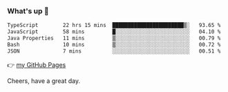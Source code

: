 ### What's up 👋

<!--START_SECTION:waka-->

```txt
TypeScript        22 hrs 15 mins  ███████████████████████▒░   93.65 %
JavaScript        58 mins         █░░░░░░░░░░░░░░░░░░░░░░░░   04.10 %
Java Properties   11 mins         ▒░░░░░░░░░░░░░░░░░░░░░░░░   00.79 %
Bash              10 mins         ▒░░░░░░░░░░░░░░░░░░░░░░░░   00.72 %
JSON              7 mins          ░░░░░░░░░░░░░░░░░░░░░░░░░   00.51 %
```

<!--END_SECTION:waka-->

👉 [my GitHub Pages](https://ykzhukian.github.io)

Cheers, have a great day.

